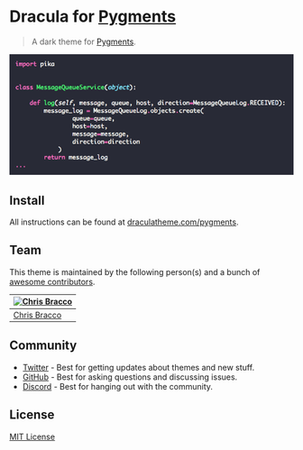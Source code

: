 # Dracula for [Pygments](http://pygments.org)

> A dark theme for [Pygments](http://pygments.org).

![Screenshot](./screenshot.png)

## Install

All instructions can be found at [draculatheme.com/pygments](https://draculatheme.com/pygments).

## Team

This theme is maintained by the following person(s) and a bunch of [awesome contributors](https://github.com/dracula/pygments/graphs/contributors).

| [![Chris Bracco](https://avatars3.githubusercontent.com/u/1480677?v=3&s=70)](https://github.com/cbracco) |
| -------------------------------------------------------------------------------------------------------- |
| [Chris Bracco](https://github.com/cbracco)                                                               |

## Community

- [Twitter](https://twitter.com/draculatheme) - Best for getting updates about themes and new stuff.
- [GitHub](https://github.com/dracula/dracula-theme/discussions) - Best for asking questions and discussing issues.
- [Discord](https://draculatheme.com/discord-invite) - Best for hanging out with the community.

## License

[MIT License](./LICENSE)
